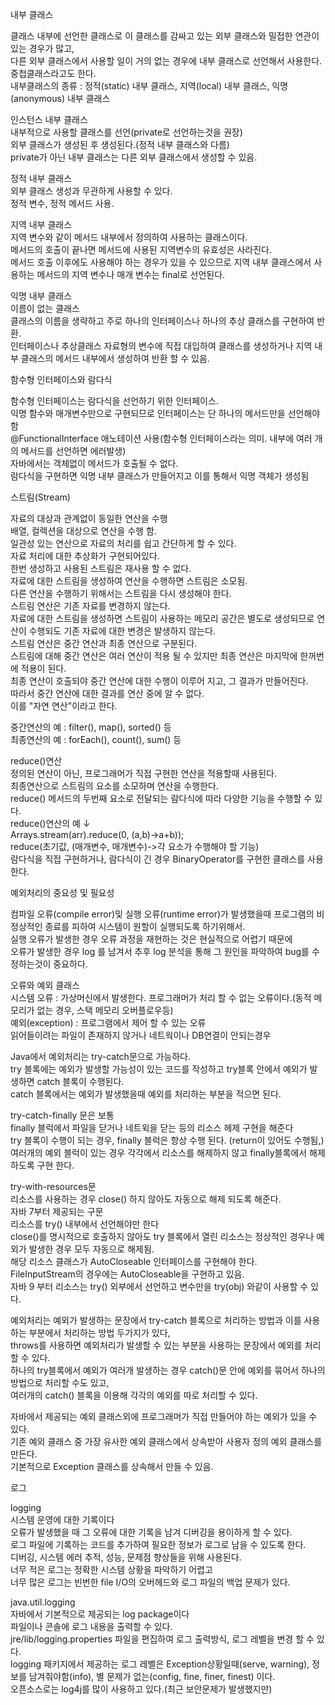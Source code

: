 내부 클래스    

클래스 내부에 선언한 클래스로 이 클래스를 감싸고 있는 외부 클래스와 밀접한 연관이 있는 경우가 많고,  
다른 외부 클래스에서 사용할 일이 거의 없는 경우에 내부 클래스로 선언해서 사용한다.  
중첩클래스라고도 한다.  
내부클래스의 종류 : 정적(static) 내부 클래스, 지역(local) 내부 클래스, 익명(anonymous) 내부 클래스    

인스턴스 내부 클래스  
내부적으로 사용할 클래스를 선언(private로 선언하는것을 권장)  
외부 클래스가 생성된 후 생성된다.(정적 내부 클래스와 다름)  
private가 아닌 내부 클래스는 다른 외부 클래스에서 생성할 수 있음.    

정적 내부 클래스  
외부 클래스 생성과 무관하게 사용할 수 있다.  
정적 변수, 정적 메서드 사용.    

지역 내부 클래스  
지역 변수와 같이 메서드 내부에서 정의하여 사용하는 클래스이다.  
메서드의 호출이 끝나면 메서드에 사용된 지역변수의 유효성은 사라진다.  
메서드 호출 이후에도 사용해야 하는 경우가 있을 수 있으므로 지역 내부 클래스에서 사용하는 메서드의 지역 변수나 매개 변수는 final로 선언된다.    

익명 내부 클래스  
이름이 없는 클래스  
클래스의 이름을 생략하고 주로 하나의 인터페이스나 하나의 추상 클래스를 구현하여 반환.  
인터페이스나 추상클래스 자료형의 변수에 직접 대입하여 클래스를 생성하거나 지역 내부 클래스의 메서드 내부에서 생성하여 반환 할 수 있음.    

함수형 인터페이스와 람다식    

함수형 인터페이스는 람다식을 선언하기 위한 인터페이스.  
익명 함수와 매개변수만으로 구현되므로 인터페이스는 단 하나의 메서드만을 선언해야함  
@FunctionalInterface 애노테이션 사용(함수형 인터페이스라는 의미. 내부에 여러 개의 메서드를 선언하면 에러발생)  
자바에서는 객체없이 메서드가 호출될 수 없다.  
람다식을 구현하면 익명 내부 클래스가 만들어지고 이를 통해서 익명 객체가 생성됨    

스트림(Stream)     

자료의 대상과 관계없이 동일한 연산을 수행  
배열, 컬렉션을 대상으로 연산을 수행 함.  
일관성 있는 연산으로 자료의 처리를 쉽고 간단하게 할 수 있다.  
자료 처리에 대한 추상화가 구현되어있다.  
한번 생성하고 사용된 스트림은 재사용 할 수 없다.  
자료에 대한 스트림을 생성하여 연산을 수행하면 스트림은 소모됨.  
다른 연산을 수행하기 위해서는 스트림을 다시 생성해야 한다.  
스트림 연산은 기존 자료를 변경하지 않는다.  
자료에 대한 스트림을 생성하면 스트림이 사용하는 메모리 공간은 별도로 생성되므로 연산이 수행되도 기존 자료에 대한 변경은 발생하지 않는다.  
스트림 연산은 중간 연산과 최종 연산으로 구분된다.  
스트림에 대해 중간 연산은 여러 연산이 적용 될 수 있지만 최종 연산은 마지막에 한꺼번에 적용이 된다.  
최종 연산이 호출되야 중간 연산에 대한 수행이 이루어 지고, 그 결과가 만들어진다.  
따라서 중간 연산에 대한 결과를 연산 중에 알 수 없다.  
이를 "자연 연산"이라고 한다.    

중간연산의 예 : filter(), map(), sorted() 등  
최종연산의 예 : forEach(), count(), sum() 등    

reduce()연산  
정의된 연산이 아닌, 프로그래머가 직접 구현한 연산을 적용할때 사용된다.  
최종연산으로 스트림의 요소를 소모하며 연산을 수행한다.  
reduce() 메서드의 두번째 요소로 전달되는 람다식에 따라 다양한 기능을 수행할 수 있다.  
reduce()연산의 예 ↓  
Arrays.stream(arr).reduce(0, (a,b)->a+b));  
reduce(초기값, (매개변수, 매개변수)->각 요소가 수행해야 할 기능)  
람다식을 직접 구현하거나, 람다식이 긴 경우 BinaryOperator를 구현한 클래스를 사용한다.    

예외처리의 중요성 및 필요성    

컴파일 오류(compile error)및 실행 오류(runtime error)가 발생했을때 프로그램의 비정상적인 종료를 피하여 시스템이 원할이 실행되도록 하기위해서.  
실행 오류가 발생한 경우 오류 과정을 재현하는 것은 현실적으로 어렵기 때문에  
오류가 발생한 경우 log 를 남겨서 추후 log 분석을 통해 그 원인을 파악하여 bug를 수정하는것이 중요하다.    

오류와 예외 클래스  
시스템 오류 : 가상머신에서 발생한다. 프로그래머가 처리 할 수 없는 오류이다.(동적 메모리가 없는 경우, 스택 메모리 오버플로우등)  
예외(exception) : 프로그램에서 제어 할 수 있는 오류  
읽어들이려는 파일이 존재하지 않거나 네트웍이나 DB연결이 안되는경우    

Java에서 예외처리는 try-catch문으로 가능하다.  
try 블록에는 예외가 발생할 가능성이 있는 코드를 작성하고 try블록 안에서 예외가 발생하면 catch 블록이 수행된다.  
catch 블록에서는 예외가 발생했을때 예외를 처리하는 부분을 적으면 된다.    

try-catch-finally 문은 보통  
finally 블럭에서 파일을 닫거나 네트윅을 닫는 등의 리소스 헤제 구현을 해준다  
try 블록이 수행이 되는 경우, finally 블럭은 항상 수행 된다. (return이 있어도 수행됨,)  
여러개의 예외 블럭이 있는 경우 각각에서 리소스를 해제하지 않고 finally블록에서 해제하도록 구현 한다.    

try-with-resources문  
리소스를 사용하는 경우 close() 하지 않아도 자동으로 해제 되도록 해준다.  
자바 7부터 제공되는 구문  
리소스를 try() 내부에서 선언해야만 한다  
close()를 명시적으로 호출하지 않아도 try 블록에서 열린 리소스는 정상적인 경우나 예외가 발생한 경우 모두 자동으로 해제됨.  
해당 리소스 클래스가 AutoCloseable 인터페이스를 구현해야 한다.  
FileInputStream의 경우에는 AutoCloseable을 구현하고 있음.  
자바 9 부터 리소스는 try() 외부에서 선언하고 변수만을 try(obj) 와같이 사용할 수 있다.    

예외처리는 예외가 발생하는 문장에서 try-catch 블록으로 처리하는 방법과 이를 사용하는 부분에서 처리하는 방법 두가지가 있다,  
throws를 사용하면 예외처리가 발생할 수 있는 부분을 사용하는 문장에서 예외를 처리할 수 있다.  
하나의 try블록에서 예외가 여러개 발생하는 경우 catch()문 안에 예외를 묶어서 하나의 방법으로 처리할 수도 있고,  
여러개의 catch() 블록을 이용해 각각의 예외를 따로 처리할 수 있다.    

자바에서 제공되는 예외 클래스외에 프로그래머가 직접 만들어야 하는 예외가 있을 수 있다.  
기존 예외 클래스 중 가장 유사한 예외 클래스에서 상속받아 사용자 정의 예외 클래스를 만든다.  
기본적으로 Exception 클래스를 상속해서 만들 수 있음.    

로그    

logging  
시스템 운영에 대한 기록이다  
오류가 발생했을 때 그 오류에 대한 기록을 남겨 디버깅을 용이하게 할 수 있다.  
로그 파일에 기록하는 코드를 추가하여 필요한 정보가 로그로 남을 수 있도록 한다.  
디버깅, 시스템 에러 추적, 성능, 문제점 향상들을 위해 사용된다.  
너무 적은 로그는 정확한 시스템 상황을 파악하기 어렵고  
너무 많은 로그는 빈번한 file I/O의 오버헤드와 로그 파일의 백업 문제가 있다.  
  
java.util.logging  
자바에서 기본적으로 제공되는 log package이다  
파일이나 콘솔에 로그 내용을 출력할 수 있다.  
jre/lib/logging.properties 파일을 편집하여 로그 출력방식, 로그 레벨을 변경 할 수 있다.  
logging 패키지에서 제공하는 로그 레벨은 Exception상황일때(serve, warning), 정보를 남겨줘야함(info), 별 문제가 없는(config, fine, finer, finest) 이다.  
오픈소스로는 log4j를 많이 사용하고 있다.(최근 보안문제가 발생했지만)    

